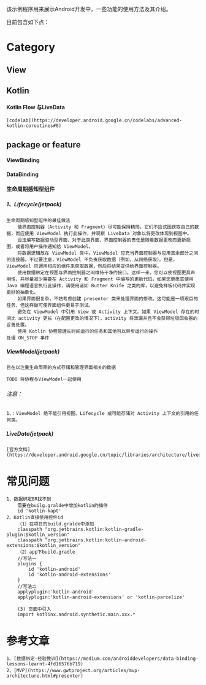 该示例程序用来展示Android开发中，一些功能的使用方法及其介绍。

目前包含如下点：





# Category
## View
##### 

## Kotlin
#### Kotlin Flow 与LiveData
    [codelab](https://developer.android.google.cn/codelabs/advanced-kotlin-coroutines#0)

## package or feature
#### ViewBinding

#### DataBinding

#### 生命周期感知型组件
##### 1、Lifecycle(jetpack)
    生命周期感知型组件的最佳做法
        使界面控制器（Activity 和 Fragment）尽可能保持精简。它们不应试图获取自己的数据，而应使用 ViewModel 执行此操作，并观察 LiveData 对象以将更改体现到视图中。
        设法编写数据驱动型界面，对于此类界面，界面控制器的责任是随着数据更改而更新视图，或者将用户操作通知给 ViewModel。
        将数据逻辑放在 ViewModel 类中。ViewModel 应充当界面控制器与应用其余部分之间的连接器。不过要注意，ViewModel 不负责获取数据（例如，从网络获取）。但是，ViewModel 应调用相应的组件来获取数据，然后将结果提供给界面控制器。
        使用数据绑定在视图与界面控制器之间维持干净的接口。这样一来，您可以使视图更具声明性，并尽量减少需要在 Activity 和 Fragment 中编写的更新代码。如果您更愿意使用 Java 编程语言执行此操作，请使用诸如 Butter Knife 之类的库，以避免样板代码并实现更好的抽象化。
        如果界面很复杂，不妨考虑创建 presenter 类来处理界面的修改。这可能是一项艰巨的任务，但这样做可使界面组件更易于测试。
        避免在 ViewModel 中引用 View 或 Activity 上下文。如果 ViewModel 存在的时间比 activity 更长（在配置更改的情况下），activity 将泄漏并且不会获得垃圾回收器的妥善处置。
        使用 Kotlin 协程管理长时间运行的任务和其他可以异步运行的操作
    处理 ON_STOP 事件

##### ViewModel(jetpack)
    旨在以注重生命周期的方式存储和管理界面相关的数据
    
    TODO 将协程与ViewModel一起使用

###### 注意：
    1、：ViewModel 绝不能引用视图、Lifecycle 或可能存储对 Activity 上下文的引用的任何类。

##### LiveData(jetpack)
    [官方文档](https://developer.android.google.cn/topic/libraries/architecture/livedata)
    
# 常见问题
    1、数据绑定BR找不到
        需要在builg.gralde中增加kotlin的插件
        id 'kotlin-kapt'
    2、Kotlin直接使用控件id
        （1）在项目的build.gralde中添加
        classpath "org.jetbrains.kotlin:kotlin-gradle-plugin:$kotlin_version" 
        classpath "org.jetbrains.kotlin:kotlin-android-extensions:$kotlin_version"
        （2）app下build.gradle
        //写法一
        plugins {
            id 'kotlin-android'
            id 'kotlin-android-extensions'
        }
        //写法二
        applyplugin:'kotlin-android'
        applyplugin:'kotlin-android-extensions' or 'kotlin-parcelize'

        (3) 页面中引入
        import kotlinx.android.synthetic.main.xxx.*


# 参考文章
    1、[数据绑定-经验教训](https://medium.com/androiddevelopers/data-binding-lessons-learnt-4fd16576b719)
    2、[MVP](https://www.gwtproject.org/articles/mvp-architecture.html#presenter)